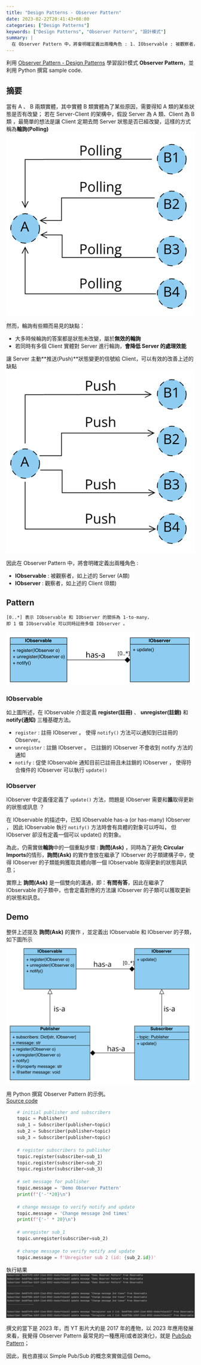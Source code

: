 ```yaml
---
title: "Design Patterns - Observer Pattern"
date: 2023-02-22T20:41:43+08:00
categories: ["Design Patterns"]
keywords: ["Design Patterns", "Observer Pattern", "設計模式"]
summary: |
  在 Observer Pattern 中，將會明確定義出兩種角色 : 1. IObservable : 被觀察者，如上述的 Server (A類), 2. IObserver : 觀察者，如上述的 Client (B類) 。讓 Server 主動推送(Push)狀態變更的信號給 Client，可以有效的改善輪詢帶來的缺點。
---
```


利用 [Observer Pattern - Design Patterns](https://www.youtube.com/watch?v=_BpmfnqjgzQ&list=PLrhzvIcii6GNjpARdnO4ueTUAVR9eMBpc&index=2) 學習設計模式 **Observer Pattern**，並利用 Python 撰寫 sample code.

## 摘要
當有 A 、 B 兩類實體，其中實體 B 類實體為了某些原因，需要得知 A 類的某些狀態是否有改變；
若在 Server-Client 的架構中，假設 Server 為 A 類、Client 為 B 類 ，最簡單的想法是讓 Client 定期去問 Server 狀態是否已經改變，這樣的方式稱為**輪詢(Polling)**
![](/images/design-pattern/observer-pattern/01_polling.png)

然而，輪詢有些顯而易見的缺點：
- 大多時候輪詢的答案都是狀態未改變，屬於**無效的輪詢**
- 若同時有多個 Client 實體對 Server 進行輪詢，**會降低 Server 的處理效能**

讓 Server 主動**推送(Push)**狀態變更的信號給 Client，可以有效的改善上述的缺點
![](/images/design-pattern/observer-pattern/02_push.png)

因此在 Observer Pattern 中，將會明確定義出兩種角色 :
- **IObservable** : 被觀察者，如上述的 Server (A類)
- **IObserver** : 觀察者，如上述的 Client (B類)

## Pattern

```text
[0..*] 表示 IObservable 和 IObserver 的關係為 1-to-many，  
即 1 個 IObservable 可以同時註冊多個 IObserver 。
```

![](/images/design-pattern/observer-pattern/03_pattern.png)

### IObservable

如上圖所述，在 IObservable 介面定義 **register(註冊)** 、 **unregister(註銷)** 和 **notify(通知)** 三種基礎方法。
- `register` : 註冊 IObserver 。 使得 `notify()` 方法可以通知到已註冊的 Observer。
- `unregister` : 註銷 IObserver 。 已註銷的 IObserver 不會收到 notify 方法的通知
- `notify` : 促使 IObservable 通知目前已註冊且未註銷的 IObserver ， 使得符合條件的 IObserver 可以執行 `update()`

### IObserver

IObserver 中定義僅定義了 `update()` 方法，問題是 IObserver 需要和**誰**取得更新的狀態或訊息 ？

在 IObservable 的描述中，已知 IObservable has-a (or has-many) IObserver ， 因此 IObservable 執行 `notify()` 方法時會有具體的對象可以呼叫， 但 IObserver 卻沒有定義一個可以 update() 的對象。

為此，仍需實做**輪詢**中的一個重點步驟 : **詢問(Ask)** ，同時為了避免 **Circular Imports**的情形，**詢問(Ask)** 的實作會放在繼承了 IObserver 的子類建構子中，使得 IObserver 的子類能夠獲取具體向哪一個 IObservable 取得更新的狀態與訊息；

實際上 **詢問(Ask)** 是一個雙向的溝通，即：**有問有答**，因此在繼承了 IObservable 的子類中，也會定義對應的方法讓 IObserver 的子類可以獲取更新的狀態和訊息。

## Demo

整併上述提及 **詢問(Ask)** 的實作 ，並定義出 IObservable 和 IObserver 的子類，如下圖所示
![](/images/design-pattern/observer-pattern/04_demo_pattern.png)

用 Python 撰寫 Observer Pattern 的示例。  
[Source code](https://github.com/zhweiliu/design-pattern-study/blob/master/02_ObserverPattern/Demo.py)

```python
    # initial publisher and subscribers
    topic = Publisher()
    sub_1 = Subscriber(publisher=topic)
    sub_2 = Subscriber(publisher=topic)
    sub_3 = Subscriber(publisher=topic)

    # register subscribers to publisher
    topic.register(subscriber=sub_1)
    topic.register(subscriber=sub_2)
    topic.register(subscriber=sub_3)

    # set message for publisher
    topic.message = 'Demo Observer Pattern'
    print(f"{'-'*20}\n")

    # change message to verify notify and update
    topic.message = 'Change message 2nd times'
    print(f"{'-' * 20}\n")

    # unregister sub_1
    topic.unregister(subscriber=sub_2)

    # change message to verify notify and update
    topic.message = f'Unregister sub 2 (id: {sub_2.id})'
```

執行結果
![](/images/design-pattern/observer-pattern/05_print_result.png)

撰文的當下是 2023 年，而 YT 影片大約是 2017 年的產物，以 2023 年應用發展來看，我覺得 Observer Pattern 最常見的一種應用(或者說演化)，就是 [PubSub Pattern](https://notfalse.net/11/pub-sub-pattern)；

因此，我也直接以 Simple Pub/Sub 的概念來實做這個 Demo。